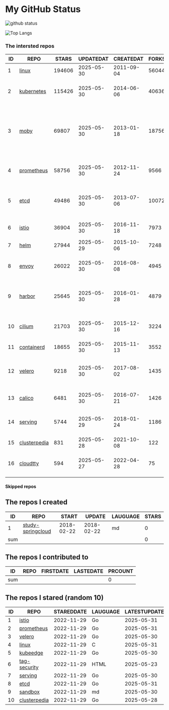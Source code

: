 # My GitHub Status

<img src="https://github-readme-stats-1.yihong0618.vercel.app/api?username=daoqingniu&show_icons=true&&&hide_title=true&count_private=true" alt="github status" />

![Top Langs](https://github-readme-stats-1.yihong0618.vercel.app/api/top-langs/?username=daoqingniu&layout=compact)

<!--START_SECTION:github_repos-->
### The intersted repos
| ID |                              REPO                               | STARS  | UPDATEDAT  | CREATEDAT  | FORKSCOUNT |                                                DESCRIPTIONS                                                |
|----|-----------------------------------------------------------------|--------|------------|------------|------------|------------------------------------------------------------------------------------------------------------|
|  1 | [linux](https://github.com/torvalds/linux)                      | 194606 | 2025-05-30 | 2011-09-04 |      56044 | Linux kernel source tree                                                                                   |
|  2 | [kubernetes](https://github.com/kubernetes/kubernetes)          | 115426 | 2025-05-30 | 2014-06-06 |      40636 | Production-Grade Container Scheduling and Management                                                       |
|  3 | [moby](https://github.com/moby/moby)                            |  69807 | 2025-05-30 | 2013-01-18 |      18756 | The Moby Project - a collaborative project for the container ecosystem to assemble container-based systems |
|  4 | [prometheus](https://github.com/prometheus/prometheus)          |  58756 | 2025-05-30 | 2012-11-24 |       9566 | The Prometheus monitoring system and time series database.                                                 |
|  5 | [etcd](https://github.com/etcd-io/etcd)                         |  49486 | 2025-05-30 | 2013-07-06 |      10072 | Distributed reliable key-value store for the most critical data of a distributed system                    |
|  6 | [istio](https://github.com/istio/istio)                         |  36904 | 2025-05-30 | 2016-11-18 |       7973 | Connect, secure, control, and observe services.                                                            |
|  7 | [helm](https://github.com/helm/helm)                            |  27944 | 2025-05-29 | 2015-10-06 |       7248 | The Kubernetes Package Manager                                                                             |
|  8 | [envoy](https://github.com/envoyproxy/envoy)                    |  26022 | 2025-05-30 | 2016-08-08 |       4945 | Cloud-native high-performance edge/middle/service proxy                                                    |
|  9 | [harbor](https://github.com/goharbor/harbor)                    |  25645 | 2025-05-30 | 2016-01-28 |       4879 | An open source trusted cloud native registry project that stores, signs, and scans content.                |
| 10 | [cilium](https://github.com/cilium/cilium)                      |  21703 | 2025-05-30 | 2015-12-16 |       3224 | eBPF-based Networking, Security, and Observability                                                         |
| 11 | [containerd](https://github.com/containerd/containerd)          |  18655 | 2025-05-30 | 2015-11-13 |       3552 | An open and reliable container runtime                                                                     |
| 12 | [velero](https://github.com/vmware-tanzu/velero)                |   9218 | 2025-05-30 | 2017-08-02 |       1435 | Backup and migrate Kubernetes applications and their persistent volumes                                    |
| 13 | [calico](https://github.com/projectcalico/calico)               |   6481 | 2025-05-30 | 2016-07-21 |       1426 | Cloud native networking and network security                                                               |
| 14 | [serving](https://github.com/knative/serving)                   |   5744 | 2025-05-29 | 2018-01-24 |       1186 | Kubernetes-based, scale-to-zero, request-driven compute                                                    |
| 15 | [clusterpedia](https://github.com/clusterpedia-io/clusterpedia) |    831 | 2025-05-28 | 2021-10-08 |        122 | The Encyclopedia of Kubernetes clusters                                                                    |
| 16 | [cloudtty](https://github.com/cloudtty/cloudtty)                |    594 | 2025-05-27 | 2022-04-28 |         75 | A Friendly Kubernetes CloudShell (Web Terminal) !                                                          |



#### Skipped repos
<!--END_SECTION:github_repos-->

<!--START_SECTION:my_github-->
## The repos I created
| ID  |                                 REPO                                 |   START    |   UPDATE   | LAUGUAGE | STARS |
|-----|----------------------------------------------------------------------|------------|------------|----------|-------|
|   1 | [study-springcloud](https://github.com/daoqingniu/study-springcloud) | 2018-02-22 | 2018-02-22 | md       |     0 |
| sum |                                                                      |            |            |          |     0 |

## The repos I contributed to
| ID  | REPO | FIRSTDATE | LASTEDATE | PRCOUNT |
|-----|------|-----------|-----------|---------|
| sum |      |           |           |       0 |

## The repos I stared (random 10)
| ID |                              REPO                               | STAREDDATE | LAUGUAGE | LATESTUPDATE |
|----|-----------------------------------------------------------------|------------|----------|--------------|
|  1 | [istio](https://github.com/istio/istio)                         | 2022-11-29 | Go       | 2025-05-31   |
|  2 | [prometheus](https://github.com/prometheus/prometheus)          | 2022-11-29 | Go       | 2025-05-31   |
|  3 | [velero](https://github.com/vmware-tanzu/velero)                | 2022-11-29 | Go       | 2025-05-30   |
|  4 | [linux](https://github.com/torvalds/linux)                      | 2022-11-29 | C        | 2025-05-31   |
|  5 | [kubeedge](https://github.com/kubeedge/kubeedge)                | 2022-11-29 | Go       | 2025-05-30   |
|  6 | [tag-security](https://github.com/cncf/tag-security)            | 2022-11-29 | HTML     | 2025-05-23   |
|  7 | [serving](https://github.com/knative/serving)                   | 2022-11-29 | Go       | 2025-05-30   |
|  8 | [etcd](https://github.com/etcd-io/etcd)                         | 2022-11-29 | Go       | 2025-05-31   |
|  9 | [sandbox](https://github.com/cncf/sandbox)                      | 2022-11-29 | md       | 2025-05-30   |
| 10 | [clusterpedia](https://github.com/clusterpedia-io/clusterpedia) | 2022-11-29 | Go       | 2025-05-28   |

<!--END_SECTION:my_github-->
